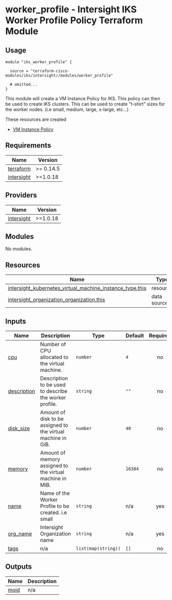 # worker_profile - Intersight IKS Worker Profile Policy Terraform Module

## Usage

```hcl
module "iks_worker_profile" {

  source = "terraform-cisco-modules/iks/intersight//modules/worker_profile"

  # omitted...
}
```

This module will create a VM Instance Policy for IKS.  This policy can then be used to create IKS clusters.  This can be used to create "t-shirt" sizes for the worker nodes.  (i.e small, medium, large, x-large, etc...)


These resources are created
* [VM Instance Policy](https://registry.terraform.io/providers/CiscoDevNet/intersight/latest/docs/resources/kubernetes_virtual_machine_instance_type)



<!-- BEGINNING OF PRE-COMMIT-TERRAFORM DOCS HOOK -->
## Requirements

| Name | Version |
|------|---------|
| <a name="requirement_terraform"></a> [terraform](#requirement\_terraform) | >= 0.14.5 |
| <a name="requirement_intersight"></a> [intersight](#requirement\_intersight) | >=1.0.18 |

## Providers

| Name | Version |
|------|---------|
| <a name="provider_intersight"></a> [intersight](#provider\_intersight) | >=1.0.18 |

## Modules

No modules.

## Resources

| Name | Type |
|------|------|
| [intersight_kubernetes_virtual_machine_instance_type.this](https://registry.terraform.io/providers/CiscoDevNet/intersight/latest/docs/resources/kubernetes_virtual_machine_instance_type) | resource |
| [intersight_organization_organization.this](https://registry.terraform.io/providers/CiscoDevNet/intersight/latest/docs/data-sources/organization_organization) | data source |

## Inputs

| Name | Description | Type | Default | Required |
|------|-------------|------|---------|:--------:|
| <a name="input_cpu"></a> [cpu](#input\_cpu) | Number of CPU allocated to the virtual machine. | `number` | `4` | no |
| <a name="input_description"></a> [description](#input\_description) | Description to be used to describe the worker profile. | `string` | `""` | no |
| <a name="input_disk_size"></a> [disk\_size](#input\_disk\_size) | Amount of disk to be assigned to the virtual machine in GiB. | `number` | `40` | no |
| <a name="input_memory"></a> [memory](#input\_memory) | Amount of memory assigned to the virtual machine in MiB. | `number` | `16384` | no |
| <a name="input_name"></a> [name](#input\_name) | Name of the Worker Profile to be created.  i.e small | `string` | n/a | yes |
| <a name="input_org_name"></a> [org\_name](#input\_org\_name) | Intersight Organization name | `string` | n/a | yes |
| <a name="input_tags"></a> [tags](#input\_tags) | n/a | `list(map(string))` | `[]` | no |

## Outputs

| Name | Description |
|------|-------------|
| <a name="output_moid"></a> [moid](#output\_moid) | n/a |
<!-- END OF PRE-COMMIT-TERRAFORM DOCS HOOK -->